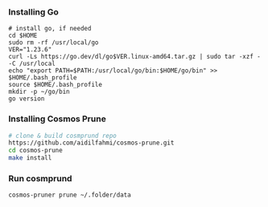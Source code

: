 ### Installing Go
```shell
# install go, if needed
cd $HOME
sudo rm -rf /usr/local/go
VER="1.23.6"
curl -Ls https://go.dev/dl/go$VER.linux-amd64.tar.gz | sudo tar -xzf - -C /usr/local
echo "export PATH=$PATH:/usr/local/go/bin:$HOME/go/bin" >> $HOME/.bash_profile
source $HOME/.bash_profile
mkdir -p ~/go/bin
go version
```
### Installing Cosmos Prune
```bash
# clone & build cosmprund repo
https://github.com/aidilfahmi/cosmos-prune.git
cd cosmos-prune
make install
```
### Run cosmprund
```shell
cosmos-pruner prune ~/.folder/data
```
